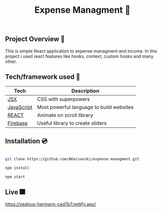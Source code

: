 <h1 align="center">
Expense Managment 💼
</h1>

<br />

## Project Overview 🎨

This is simple React application to expense managment and income. In this project i used react features like hooks, context, custom hooks and many other.

## Tech/framework used 🧰

| Tech                                                                  | Description                              |
| --------------------------------------------------------------------- | ---------------------------------------- |
| [JSX](https://pl.reactjs.org/docs/introducing-jsx.html)               | CSS with superpowers                     |
| [JavaScript](https://www.javascript.com)                              | Most powerful language to build websites |
| [REACT](https://reactjs.org/)                                         | Animate on scroll library                |
| [Firebase](https://firebase.google.com/docs/reference/rest/database)  | Useful library to create sliders         |


## Installation 💿

```bash

git clone https://github.com/AKoczanski/expense-managment.git

npm install

npm start

```

## Live 🎆
https://zealous-hermann-cad7b7.netlify.app/
